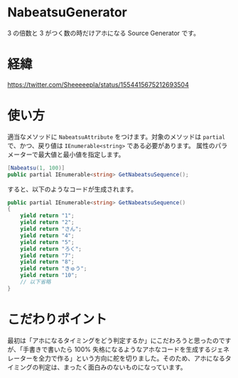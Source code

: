 # NabeatsuGenerator
3 の倍数と 3 がつく数の時だけアホになる Source Generator です。

# 経緯
https://twitter.com/Sheeeeepla/status/1554415675212693504

# 使い方
適当なメソッドに `NabeatsuAttribute` をつけます。対象のメソッドは `partial` で、かつ、戻り値は `IEnumerable<string>` である必要があります。
属性のパラメーターで最大値と最小値を指定します。

```cs
[Nabeatsu(1, 100)]
public partial IEnumerable<string> GetNabeatsuSequence();
```

すると、以下のようなコードが生成されます。

```cs
public partial IEnumerable<string> GetNabeatsuSequence()
{
    yield return "1";
    yield return "2";
    yield return "さん";
    yield return "4";
    yield return "5";
    yield return "ろく";
    yield return "7";
    yield return "8";
    yield return "きゅう";
    yield return "10";
    // 以下省略
}
```

# こだわりポイント
最初は「アホになるタイミングをどう判定するか」にこだわろうと思ったのですが、「手書きで書いたら 100% 失格になるようなアホなコードを生成するジェネレーターを全力で作る」という方向に舵を切りました。そのため、アホになるタイミングの判定は、まったく面白みのないものになっています。
